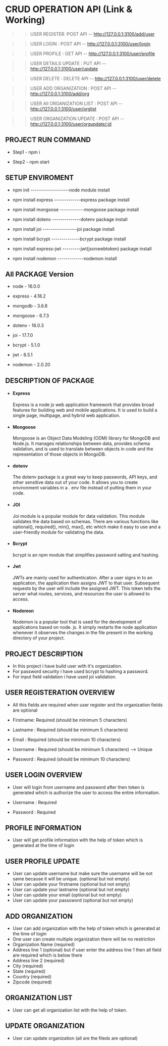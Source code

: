 # CRUD OPERATION API (Link & Working)

  >>USER REGISTER :POST API -- http://127.0.0.1:3100/add/user 
  
  >>USER LOGIN : POST API -- http://127.0.0.1:3100/user/login
  
  >>USER PROFILE : GET API -- http://127.0.0.1:3100/user/profile
  
  >>USER DETAILS UPDATE : PUT API -- http://127.0.0.1:3100/user/update 
  
  >>USER DELETE : DELETE API --  http://127.0.0.1:3100/user/delete

  >>USER ADD ORGANIZATION : POST API --  http://127.0.0.1:3100/add/org

  >>USER All ORGANIZATION LIST : POST API --  http://127.0.0.1:3100/user/orglist
  
  >>USER ORGANIZATION UPDATE : POST API --  http://127.0.0.1:3100/user/orgupdate/:id
   
## PROJECT RUN COMMAND
* Step1 - npm i

* Step2 - npm start

## SETUP ENVIROMENT
* npm  init     -------------------node module install

* npm install express -------------express package install

* npm install mongoose ------------mongoose package install

* npm install dotenv --------------dotenv package install

* npm install joi -----------------joi package install

* npm install bcrypt --------------bcrypt package install

* npm install express-jwt ---------jwt(jsonwebtoken) package install

* npm install nodemon -------------nodemon install

## All PACKAGE Version 
* node     - 16.0.0

* express  - 4.18.2

* mongodb  - 3.6.8

* mongoose - 6.7.3

* dotenv   - 16.0.3

* joi      - 17.7.0

* bcrypt   - 5.1.0

* jwt      - 8.5.1

* nodemon  - 2.0.20

## DESCRIPTION OF PACKAGE

* #### Express
   Express is a node js web application framework that provides broad features for building web and mobile applications. It is used to build a       single page, multipage, and hybrid web application.

* #### Mongoose 
   Mongoose is an Object Data Modeling (ODM) library for MongoDB and Node.js. It manages relationships between data, provides schema validation, and is used to translate between objects in code and the representation of those objects in MongoDB.

* #### dotenv 
   The dotenv package is a great way to keep passwords, API keys, and other sensitive data out of your code. It allows you to create environment variables in a . env file instead of putting them in your code.

* #### JOI 
   Joi module is a popular module for data validation. This module validates the data based on schemas. There are various functions like optional(), required(), min(), max(), etc which make it easy to use and a user-friendly module for validating the data.

* #### Bcrypt
   bcrypt is an npm module that simplifies password salting and hashing.

* #### Jwt 
   JWTs are mainly used for authentication. After a user signs in to an application, the application then assigns JWT to that user. Subsequent requests by the user will include the assigned JWT. This token tells the server what routes, services, and resources the user is allowed to access.

* #### Nodemon 
   Nodemon is a popular tool that is used for the development of applications based on node. js. It simply restarts the node application whenever it observes the changes in the file present in the working directory of your project.

## PROJECT DESCRIPTION
* In this project i have build user with it's organization.
* For password security i have used bcrypt to hashing a password.
* For input field validation i have used joi validation.

## USER REGISTERATION OVERVIEW

* All this fields are required when user register and the organization fields are optional 

* Firstname: Required (should be minimum 5 characters)
* Lastname : Required (should be minimum 5 characters)
* Email :    Required (should be minimum 10 characters)
* Username : Required (should be minimum 5 characters) --> Unique
* Password : Required (should be minimum 10 characters)

## USER LOGIN OVERVIEW
* User will login from username and password after then token is generated which is authorize the user to access the entire information.

* Username : Required 
* Password : Required 

## PROFILE INFORMATION
* User will get profile information with the help of token which is generated at the time of login

## USER PROFILE UPDATE
* User can update username but make sure the username will be not same because it will be unique. (optional but not empty)
* User can update your firstname (optional but not empty)
* User can update your lastname  (optional but not empty)
* User can update your email     (optional but not empty)
* User can update your passsword (optional but not empty)

## ADD ORGANIZATION 
* User can add organization with the help of token which is generated at the time of login
* One user can create multiple organization there will be no restriction 
* Organization Name (required)
* Address line 1 (optional) but if user enter the address line 1 then all field are required which is below there
* Address line 2 (required)
* City (required)
* State (required)
* Country (required)
* Zipcode (required)

## ORGANIZATION LIST
* User can get all organization list with the help of token. 

## UPDATE ORGANIZATION
* User can update organization (all are the fileds are optional)